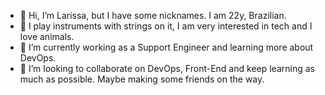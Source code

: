 - 👋 Hi, I’m Larissa, but I have some nicknames. I am 22y, Brazilian.
- 👀 I play instruments with strings on it, I am very interested in tech and I love animals.
- 🌱 I’m currently working as a Support Engineer and learning more about DevOps.
- 💞️ I’m looking to collaborate on DevOps, Front-End and keep learning as much as possible. Maybe making some friends on the way.

<!---
ldmrqs/ldmrqs is a ✨ special ✨ repository because its `README.md` (this file) appears on your GitHub profile.
You can click the Preview link to take a look at your changes.
--->
